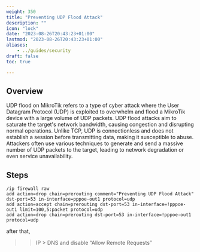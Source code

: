 ```yaml
---
weight: 350
title: "Preventing UDP Flood Attack"
description: ""
icon: "lock"
date: "2023-08-26T20:43:23+01:00"
lastmod: "2023-08-26T20:43:23+01:00"
aliases:
    - ../guides/security
draft: false
toc: true

---
```


## Overview
UDP flood on MikroTik refers to a type of cyber attack where the User Datagram Protocol (UDP) is exploited to overwhelm and flood a MikroTik device with a large volume of UDP packets. UDP flood attacks aim to saturate the target's network bandwidth, causing congestion and disrupting normal operations. Unlike TCP, UDP is connectionless and does not establish a session before transmitting data, making it susceptible to abuse. Attackers often use various techniques to generate and send a massive number of UDP packets to the target, leading to network degradation or even service unavailability. 


## Steps

```
/ip firewall raw
add action=drop chain=prerouting comment="Preventing UDP Flood Attack" dst-port=53 in-interface=pppoe-out1 protocol=udp
add action=accept chain=prerouting dst-port=53 in-interface=!pppoe-out1 limit=100,5:packet protocol=udp
add action=drop chain=prerouting dst-port=53 in-interface=!pppoe-out1 protocol=udp
```

after that,
>> IP > DNS and disable “Allow Remote Requests”
